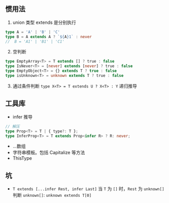 ## 惯用法
1. union 类型 extends 是分别执行
```ts
type A = 'A' | 'B' | 'C'
type B = A extends A ? `${A}1` : never
//  B = 'A1' | 'B1' | 'C1'
```

2. 空判断
```ts
type EmptyArray<T> = T extends [] ? true : false
type IsNever<T> = [never] extends [never] ? true : false
type EmptyObject<T> = {} extends T ? true : false
type isUnknown<T> = unknown extends T ? true : false
```

3. 通过条件判断 `type X<T> = T extends U ? X<T> : Y` 递归推导

## 工具库
- infer 推导
```ts
// 解压
type Prop<T> = T | { type?: T };
type InferProp<T> = T extends Prop<infer R> ? R: never;
```
- ...数组
- 字符串模板。包括 Capitalize 等方法
- ThisType

## 坑
- `T extends [...infer Rest, infer Last]` 当 `T` 为 `[]` 时，`Rest` 为 `unknown[]`
判断 `unknown[]`: `unknown extends T[0]`
